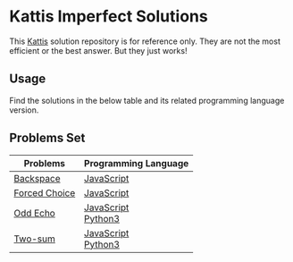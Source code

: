# Kattis Imperfect Solutions

This [Kattis](https://open.kattis.com/problems) solution repository is for reference only. They are not the most efficient or the best answer. But they just works!

## Usage

Find the solutions in the below table and its related programming language version.


## Problems Set

| Problems | Programming Language |
| ------------- | ------------- |
| [Backspace](https://open.kattis.com/problems/backspace)  | [JavaScript](https://github.com/tinchichan/kattis-imperfect-solution/tree/master/src/Backspace/backspace.js)  |
| [Forced Choice](https://open.kattis.com/problems/forcedchoice)  | [JavaScript](https://github.com/tinchichan/kattis-imperfect-solution/tree/master/src/Forced%20Choice/forcedchoice.js)|
| [Odd Echo](https://open.kattis.com/problems/oddecho)  | [JavaScript](https://github.com/tinchichan/kattis-imperfect-solution/tree/master/src/Odd%20Echo/oddEcho.js)<br>[Python3](https://github.com/tinchichan/kattis-imperfect-solution/tree/master/src/Odd%20Echo/oddEcho.py)|
| [Two-sum](https://open.kattis.com/problems/twosum)  | [JavaScript](https://github.com/tinchichan/kattis-imperfect-solution/tree/master/src/Two-sum/twoSum.js)<br>[Python3](https://github.com/tinchichan/kattis-imperfect-solution/tree/master/src/Two-sum/twoSum.py)|
